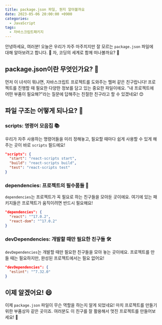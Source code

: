 ```yaml
---
title: package.json 파일, 뭔지 알아볼까요
date: 2023-05-06 20:00:00 +0900
categories:
  - JavaScript
tags:
  - 자바스크립트패키지
---
```


안녕하세요, 여러분! 오늘은 우리가 자주 마주치지만 잘 모르는 `package.json` 파일에 대해 알아보려고 합니다. 🎉 자, 코딩의 세계로 함께 떠나볼까요? 🚀

## package.json이란 무엇인가요? 🤔

먼저 이 녀석이 뭐냐면, 자바스크립트 프로젝트를 도와주는 헬퍼 같은 친구랍니다! 프로젝트를 진행할 때 필요한 다양한 정보를 담고 있는 중요한 파일이에요. "내 프로젝트에 어떤 부품이 필요해?"라는 질문에 답해주는 친절한 친구라고 할 수 있겠네요! 😊

## 파일 구조는 어떻게 되나요? 🧐

### scripts: 명령어 모음집 📚

우리가 자주 사용하는 명령어들을 미리 정해놓고, 필요할 때마다 쉽게 사용할 수 있게 해주는 곳이 바로 `scripts` 필드에요!

```json
"scripts": {
  "start": "react-scripts start",
  "build": "react-scripts build",
  "test": "react-scripts test"
}
```

### dependencies: 프로젝트의 필수품들 🧳

`dependencies`는 프로젝트가 꼭 필요로 하는 친구들을 모아둔 곳이에요. 여기에 있는 패키지들은 프로젝트가 움직이려면 반드시 필요해요!

```json
"dependencies": {
  "react": "^17.0.2",
  "react-dom": "^17.0.2"
}
```

### devDependencies: 개발할 때만 필요한 친구들 🛠️

`devDependencies`는 개발할 때만 필요한 친구들을 모아 놓는 곳이에요. 프로젝트를 만들 때는 필요하지만, 완성된 프로젝트에서는 필요 없어요!

```json
"devDependencies": {
  "eslint": "^7.32.0"
}
```

## 이제 알겠어요! 😄

이제 `package.json` 파일이 무슨 역할을 하는지 알게 되었네요! 마치 프로젝트를 만들기 위한 부품상자 같은 곳이죠. 여러분도 이 친구를 잘 활용해서 멋진 프로젝트를 만들어보세요! 🌟

